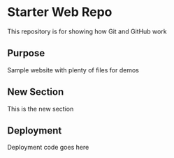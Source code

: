 # Starter Web Repo

This repository is for showing how Git and GitHub work

## Purpose

Sample website with plenty of files for demos

## New Section

This is the new section

## Deployment

Deployment code goes here